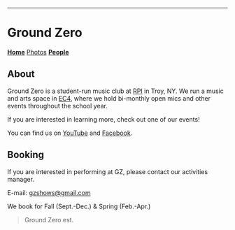 ---
# Ground Zero

**[Home](./index.md)** [Photos](./photos.md) **[People](./members.md)**

## About

Ground Zero is a student-run music club at [RPI](http://rpi.edu/) in Troy, NY. We run a music and arts space in [EC4](https://goo.gl/maps/TicP5Nam3wT1xrmH8), where we hold bi-monthly open mics and other events throughout the school year.

If you are interested in learning more, check out one of our events!

You can find us on [YouTube](https://www.youtube.com/user/groundzerobasement) and [Facebook](https://www.facebook.com/groups/970264556341377/).

## Booking

If you are interested in performing at GZ, please contact our activities manager.

E-mail: gzshows@gmail.com

We book for Fall (Sept.-Dec.) & Spring (Feb.-Apr.)


> Ground Zero est. 
